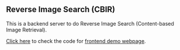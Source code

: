## Reverse Image Search (CBIR)

This is a backend server to do Reverse Image Search (Content-based Image Retrieval).

[Click here](https://github.com/zcsd/reverse_image_search_web) to check the code for [frontend demo webpage](https://demo.best360.tech/).